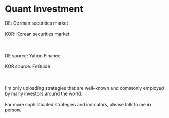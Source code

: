 # Quant Investment

DE: German securities market <br/><br/>
KOR: Korean securities market <br/><br/>
<br/><br/>
DE source: Yahoo Finance <br/><br/>
KOR source: FnGuide <br/><br/>
<br/><br/>
I'm only uploading strategies that are well-known and commonly employed by many investors around the world. <br/><br/>
For more sophisticated strategies and indicators, please talk to me in person.
